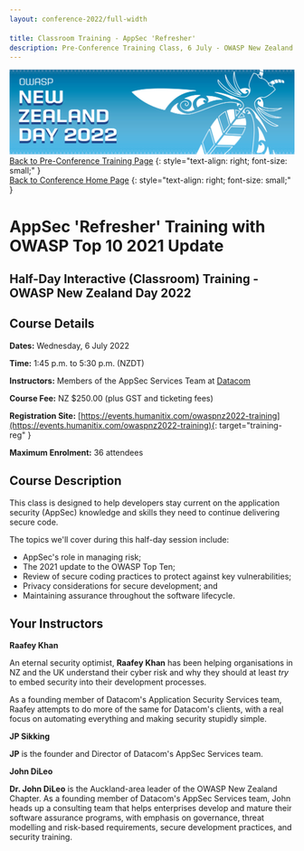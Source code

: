 ```yaml
---
layout: conference-2022/full-width

title: Classroom Training - AppSec 'Refresher'
description: Pre-Conference Training Class, 6 July - OWASP New Zealand Day 2022 
---
```


[![Web Banner](/assets/images/2022_Banner_Graphic.jpg)](/conference/)   
[Back to Pre-Conference Training Page](training.md)
{: style="text-align: right; font-size: small;" }   
[Back to Conference Home Page](index.md)
{: style="text-align: right; font-size: small;" }   

# AppSec 'Refresher' Training with OWASP Top 10 2021 Update

## Half-Day Interactive (Classroom) Training - OWASP New Zealand Day 2022

## Course Details 

**Dates:** Wednesday, 6 July 2022

**Time:** 1:45 p.m. to 5:30 p.m. (NZDT)

**Instructors:** Members of the AppSec Services Team at [Datacom](https://datacom.co.nz/)   

**Course Fee:** NZ $250.00 (plus GST and ticketing fees)

**Registration Site:** [https://events.humanitix.com/owaspnz2022-training](https://events.humanitix.com/owaspnz2022-training){: target="training-reg" }

**Maximum Enrolment:** 36 attendees

## Course Description

This class is designed to help developers stay current on the application security (AppSec) knowledge and skills they need to continue delivering secure code. 

The topics we'll cover during this half-day session include: 

* AppSec's role in managing risk;
* The 2021 update to the OWASP Top Ten;
* Review of secure coding practices to protect against key vulnerabilities;
* Privacy considerations for secure development; and 
* Maintaining assurance throughout the software lifecycle.

## Your Instructors

**Raafey Khan**

An eternal security optimist, **Raafey Khan** has been helping organisations in NZ and the UK understand their cyber risk and why they should at least *try* to embed security into their development processes.

As a founding member of Datacom's Application Security Services team, Raafey attempts to do more of the same for Datacom's clients, with a real focus on automating everything and making security stupidly simple.

**JP Sikking**

**JP** is the founder and Director of Datacom's AppSec Services team.

**John DiLeo**

**Dr. John DiLeo** is the Auckland-area leader of the OWASP New Zealand Chapter. As a founding member of Datacom's AppSec Services team, John heads up a consulting team that helps enterprises develop and mature their software assurance programs, with emphasis on governance, threat modelling and risk-based requirements, secure development practices, and security training.
